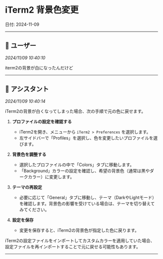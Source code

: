 # iTerm2 背景色変更

日付: 2024-11-09

---

## 👤 ユーザー
*2024/11/09 10:40:10*

iterm2の背景が白になったんだけど

---

## 🤖 アシスタント
*2024/11/09 10:40:14*

iTerm2の背景が白くなってしまった場合、次の手順で元の色に戻せます。

1. **プロファイルの設定を確認する**  
   - iTerm2を開き、メニューから `iTerm2 > Preferences` を選択します。
   - 左サイドバーで「Profiles」を選択し、色を変更したいプロファイルを選びます。
   
2. **背景色を調整する**  
   - 選択したプロファイルの中で「Colors」タブに移動します。
   - 「Background」カラーの設定を確認し、希望の背景色（通常は黒やダークカラー）に変更します。

3. **テーマの再設定**  
   - 必要に応じて「General」タブに移動し、テーマ（DarkやLightモード）を確認します。背景色の影響を受けている場合は、テーマを切り替えてみてください。

4. **設定を保存**  
   - 変更を保存すると、iTerm2の背景色が指定した色に戻ります。

iTerm2の設定ファイルをインポートしてカスタムカラーを適用していた場合、設定ファイルを再インポートすることで元に戻せる可能性もあります。

---
